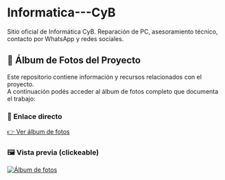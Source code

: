 # Informatica---CyB
Sitio oficial de Informática CyB. Reparación de PC, asesoramiento técnico, contacto por WhatsApp y redes sociales.
## 📸 Álbum de Fotos del Proyecto

Este repositorio contiene información y recursos relacionados con el proyecto.  
A continuación podés acceder al álbum de fotos completo que documenta el trabajo:

### 🔗 Enlace directo

[👉 Ver álbum de fotos](https://photos.google.com/album/AF1QipNZGaKGCbn0opZLGHLQ0PLlgdssxetqDExAnP3T)

### 🖼️ Vista previa (clickeable)

[![Álbum de fotos](https://via.placeholder.com/600x300.png?text=Haz+clic+para+ver+el+álbum)](https://photos.google.com/album/AF1QipNZGaKGCbn0opZLGHLQ0PLlgdssxetqDExAnP3T)
